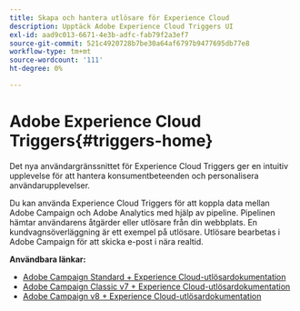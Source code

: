 ```yaml
---
title: Skapa och hantera utlösare för Experience Cloud
description: Upptäck Adobe Experience Cloud Triggers UI
exl-id: aad9c013-6671-4e3b-adfc-fab79f2a3ef7
source-git-commit: 521c4920728b7be30a64af6797b9477695db77e8
workflow-type: tm+mt
source-wordcount: '111'
ht-degree: 0%

---
```


# Adobe Experience Cloud Triggers{#triggers-home}

Det nya användargränssnittet för Experience Cloud Triggers ger en intuitiv upplevelse för att hantera konsumentbeteenden och personalisera användarupplevelser.

Du kan använda Experience Cloud Triggers för att koppla data mellan Adobe Campaign och Adobe Analytics med hjälp av pipeline. Pipelinen hämtar användarens åtgärder eller utlösare från din webbplats. En kundvagnsöverläggning är ett exempel på utlösare. Utlösare bearbetas i Adobe Campaign för att skicka e-post i nära realtid.

**Användbara länkar:**

* [Adobe Campaign Standard + Experience Cloud-utlösardokumentation](https://experienceleague.adobe.com/docs/campaign-standard/using/integrating-with-adobe-cloud/working-with-campaign-and-triggers/about-adobe-experience-cloud-triggers.html?lang=sv-SE)
* [Adobe Campaign Classic v7 + Experience Cloud-utlösardokumentation](https://experienceleague.adobe.com/docs/campaign-classic/using/integrating-with-adobe-experience-cloud/experience-triggers/about-triggers.html?lang=sv-SE)
* [Adobe Campaign v8 + Experience Cloud-utlösardokumentation](https://experienceleague.adobe.com/docs/campaign/campaign-v8/connect/ac-triggers.html?lang=sv-SE)
